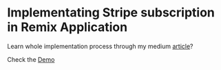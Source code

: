 # Implementating Stripe subscription in Remix Application

Learn whole implementation process through my medium [article](https://medium.com/javascript-in-plain-english/integrating-stripe-subscription-payment-in-the-remix-application-c678a2eb5848)?

Check the [Demo](https://www.youtube.com/watch?v=YxtK9gjVwLs)


